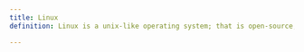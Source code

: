 ```yaml
---
title: Linux
definition: Linux is a unix-like operating system; that is open-source, tech agnostic, and community lead, driven and supported. Linus Torvalds developed the linux kernel is 1991. Some of the more common linux operating systems are: Ubuntu, Redhat, Fedora, Debian, Arch. Linux OS is used on the fastest top 500 supercomputers in the world.

---
```

